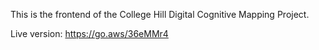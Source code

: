 This is the frontend of the College Hill Digital Cognitive Mapping Project.

Live version: https://go.aws/36eMMr4